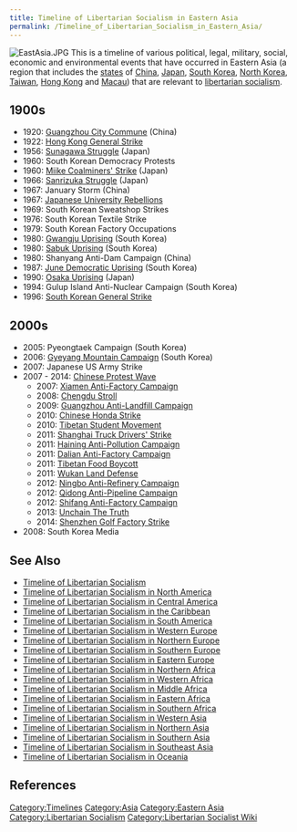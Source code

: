 ```yaml
---
title: Timeline of Libertarian Socialism in Eastern Asia
permalink: /Timeline_of_Libertarian_Socialism_in_Eastern_Asia/
---
```


![](EastAsia.JPG "EastAsia.JPG") This is a timeline of various
political, legal, military, social, economic and environmental events
that have occurred in Eastern Asia (a region that includes the
[states](List_of_States "wikilink") of [China](China "wikilink"),
[Japan](Japan "wikilink"), [South Korea](South_Korea "wikilink"), [North
Korea](North_Korea "wikilink"), [Taiwan](Taiwan "wikilink"), [Hong
Kong](Hong_Kong "wikilink") and [Macau](Macau "wikilink")) that are
relevant to [libertarian socialism](Libertarian_Socialism "wikilink").

## 1900s

- 1920: [Guangzhou City Commune](Guangzhou_Commune "wikilink") (China)
- 1922: [Hong Kong General
  Strike](Hong_Kong_General_Strike_(1922) "wikilink")
- 1956: [Sunagawa Struggle](Sunagawa_Struggle_(Japan) "wikilink")
  (Japan)
- 1960: South Korean Democracy Protests
- 1960: [Miike Coalminers'
  Strike](Miike_Coalminers'_Strike_(1960) "wikilink") (Japan)
- 1966: [Sanrizuka Struggle](Sanrizuka_Struggle_(Japan) "wikilink")
  (Japan)
- 1967: January Storm (China)
- 1967: [Japanese University
  Rebellions](Japanese_University_Rebellions "wikilink")
- 1969: South Korean Sweatshop Strikes
- 1976: South Korean Textile Strike
- 1979: South Korean Factory Occupations
- 1980: [Gwangju Uprising](Gwangju_Uprising_(1980) "wikilink") (South
  Korea)
- 1980: [Sabuk Uprising](Sabuk_Uprising_(1980) "wikilink") (South Korea)
- 1980: Shanyang Anti-Dam Campaign (China)
- 1987: [June Democratic Uprising](June_Democratic_Uprising "wikilink")
  (South Korea)
- 1990: [Osaka Uprising](Osaka_Uprising_(1990) "wikilink") (Japan)
- 1994: Gulup Island Anti-Nuclear Campaign (South Korea)
- 1996: [South Korean General
  Strike](South_Korean_General_Strike_(1996) "wikilink")

## 2000s

- 2005: Pyeongtaek Campaign (South Korea)
- 2006: [Gyeyang Mountain
  Campaign](Gyeyang_Mountain_Campaign "wikilink") (South Korea)
- 2007: Japanese US Army Strike
- 2007 - 2014: [Chinese Protest
  Wave](Chinese_Protest_Wave_(2007_-_2014) "wikilink")
  - 2007: [Xiamen Anti-Factory
    Campaign](Xiamen_Anti-Factory_Campaign_(2007) "wikilink")
  - 2008: [Chengdu Stroll](Chengdu_Stroll_(2008) "wikilink")
  - 2009: [Guangzhou Anti-Landfill
    Campaign](Guangzhou_Anti-Landfill_Campaign_(2009) "wikilink")
  - 2010: [Chinese Honda Strike](Chinese_Honda_Strike_(2010) "wikilink")
  - 2010: [Tibetan Student
    Movement](Tibetan_Student_Movement_(2010) "wikilink")
  - 2011: [Shanghai Truck Drivers'
    Strike](Shanghai_Truck_Drivers'_Strike_(2011) "wikilink")
  - 2011: [Haining Anti-Pollution
    Campaign](Haining_Anti-Pollution_Campaign_(2011) "wikilink")
  - 2011: [Dalian Anti-Factory
    Campaign](Dalian_Anti-Factory_Campaign_(2011) "wikilink")
  - 2011: [Tibetan Food Boycott](Tibetan_Food_Boycott_(2011) "wikilink")
  - 2011: [Wukan Land Defense](Wukan_Land_Defense_(2011) "wikilink")
  - 2012: [Ningbo Anti-Refinery
    Campaign](Ningbo_Anti-Refinery_Campaign_(2012) "wikilink")
  - 2012: [Qidong Anti-Pipeline
    Campaign](Qidong_Pipeline_Campaign_(2012) "wikilink")
  - 2012: [Shifang Anti-Factory
    Campaign](Shifang_Anti-Factory_Campaign_(2012) "wikilink")
  - 2013: [Unchain The Truth](Unchain_The_Truth_(China) "wikilink")
  - 2014: [Shenzhen Golf Factory
    Strike](Shenzhen_Golf_Factory_Strike_(2014) "wikilink")
- 2008: South Korea Media

## See Also

- [Timeline of Libertarian
  Socialism](Timeline_of_Libertarian_Socialism "wikilink")
- [Timeline of Libertarian Socialism in North
  America](Timeline_of_Libertarian_Socialism_in_North_America "wikilink")
- [Timeline of Libertarian Socialism in Central
  America](Timeline_of_Libertarian_Socialism_in_Central_America "wikilink")
- [Timeline of Libertarian Socialism in the
  Caribbean](Timeline_of_Libertarian_Socialism_in_the_Caribbean "wikilink")
- [Timeline of Libertarian Socialism in South
  America](Timeline_of_Libertarian_Socialism_in_South_America "wikilink")
- [Timeline of Libertarian Socialism in Western
  Europe](Timeline_of_Libertarian_Socialism_in_Western_Europe "wikilink")
- [Timeline of Libertarian Socialism in Northern
  Europe](Timeline_of_Libertarian_Socialism_in_Northern_Europe "wikilink")
- [Timeline of Libertarian Socialism in Southern
  Europe](Timeline_of_Libertarian_Socialism_in_Southern_Europe "wikilink")
- [Timeline of Libertarian Socialism in Eastern
  Europe](Timeline_of_Libertarian_Socialism_in_Eastern_Europe "wikilink")
- [Timeline of Libertarian Socialism in Northern
  Africa](Timeline_of_Libertarian_Socialism_in_Northern_Africa "wikilink")
- [Timeline of Libertarian Socialism in Western
  Africa](Timeline_of_Libertarian_Socialism_in_Western_Africa "wikilink")
- [Timeline of Libertarian Socialism in Middle
  Africa](Timeline_of_Libertarian_Socialism_in_Middle_Africa "wikilink")
- [Timeline of Libertarian Socialism in Eastern
  Africa](Timeline_of_Libertarian_Socialism_in_Eastern_Africa "wikilink")
- [Timeline of Libertarian Socialism in Southern
  Africa](Timeline_of_Libertarian_Socialism_in_Southern_Africa "wikilink")
- [Timeline of Libertarian Socialism in Western
  Asia](Timeline_of_Libertarian_Socialism_in_Western_Asia "wikilink")
- [Timeline of Libertarian Socialism in Northern
  Asia](Timeline_of_Libertarian_Socialism_in_Northern_Asia "wikilink")
- [Timeline of Libertarian Socialism in Southern
  Asia](Timeline_of_Libertarian_Socialism_in_Southern_Asia "wikilink")
- [Timeline of Libertarian Socialism in Southeast
  Asia](Timeline_of_Libertarian_Socialism_in_Southeast_Asia "wikilink")
- [Timeline of Libertarian Socialism in
  Oceania](Timeline_of_Libertarian_Socialism_in_Oceania "wikilink")

## References

<references />

[Category:Timelines](Category:Timelines "wikilink")
[Category:Asia](Category:Asia "wikilink") [Category:Eastern
Asia](Category:Eastern_Asia "wikilink") [Category:Libertarian
Socialism](Category:Libertarian_Socialism "wikilink")
[Category:Libertarian Socialist
Wiki](Category:Libertarian_Socialist_Wiki "wikilink")